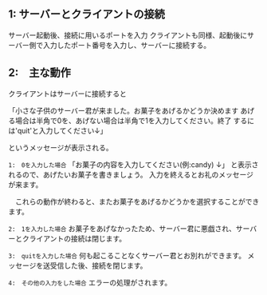 ## 1: サーバーとクライアントの接続
サーバー起動後、接続に用いるポートを入力
クライアントも同様、起動後にサーバー側で入力したポート番号を入力し、サーバーに接続する。

## 2:　主な動作
クライアントはサーバーに接続すると

「小さな子供のサーバー君が来ました。お菓子をあげるかどうか決めます
あげる場合は半角で0を、あげない場合は半角で1を入力してください。終了 するには'quit'と入力してください↓」

というメッセージが表示される。

`1:　0を入力した場合`
「お菓子の内容を入力してください(例:candy) ↓」
と表示されるので、あげたいお菓子を書きましょう。
入力を終えるとお礼のメッセージが来ます。

　これらの動作が終わると、またお菓子をあげるかどうかを選択することができます。

`2:　1を入力した場合`
お菓子をあげなかったため、サーバー君に悪戯され、サーバーとクライアントの接続は閉じます。

`3:　quitを入力した場合`
何も起こることなくサーバー君とお別れができます。
メッセージを送受信した後、接続を閉じます。

`4:　その他の入力をした場合`
エラーの処理がされます。